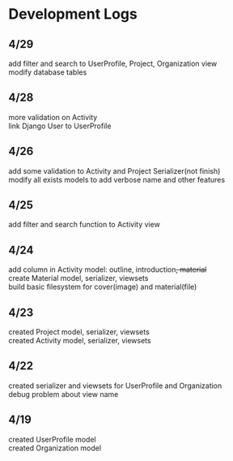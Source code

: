 # Development Logs  
## 4/29
add filter and search to UserProfile, Project, Organization view  
modify database tables
## 4/28
more validation on Activity  
link Django User to UserProfile
## 4/26
add some validation to Activity and Project Serializer(not finish)  
modify all exists models to add verbose name and other features
## 4/25
add filter and search function to Activity view
## 4/24
add column in Activity model: outline, introduction~~, material~~  
create Material model, serializer, viewsets  
build basic filesystem for cover(image) and material(file)  
## 4/23
created Project model, serializer, viewsets  
created Activity model, serializer, viewsets
## 4/22
created serializer and viewsets for UserProfile and Organization  
debug problem about view name
## 4/19
created UserProfile model  
created Organization model
